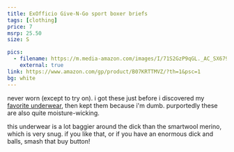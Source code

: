 ```yaml
---
title: ExOfficio Give-N-Go sport boxer briefs
tags: [clothing]
price: 7
msrp: 25.50
size: S

pics:
  - filename: https://m.media-amazon.com/images/I/71S2GzP9qGL._AC_SX679._SX._UX._SY._UY_.jpg
    external: true
link: https://www.amazon.com/gp/product/B07KRTTMVZ/?th=1&psc=1
bg: white
---
```


never worn (except to try on).  i got these just before i discovered my
[favorite underwear](/things/wireeater/#brain:products), then kept them because
i'm dumb.  purportedly these are also quite moisture-wicking.

this underwear is a lot baggier around the dick than the smartwool merino,
which is very snug.  if you like that, or if you have an enormous dick and
balls, smash that buy button!

